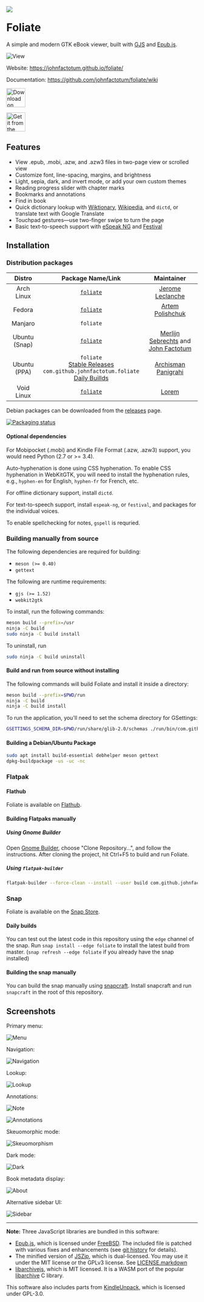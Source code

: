 <img src="data/com.github.johnfactotum.Foliate.svg" align="left">

# Foliate

A simple and modern GTK eBook viewer, built with [GJS](https://gitlab.gnome.org/GNOME/gjs) and [Epub.js](https://github.com/futurepress/epub.js/).

![View](data/screenshots/view.png)

Website: https://johnfactotum.github.io/foliate/

Documentation: https://github.com/johnfactotum/foliate/wiki

<a href="https://flathub.org/apps/details/com.github.johnfactotum.Foliate"><img height="50" alt="Download on Flathub" src="https://flathub.org/assets/badges/flathub-badge-en.png"/></a>

<a href="https://snapcraft.io/foliate"><img height="50" alt="Get it from the Snap Store" src="https://snapcraft.io/static/images/badges/en/snap-store-black.svg" /></a>

## Features

- View .epub, .mobi, .azw, and .azw3 files in two-page view or scrolled view
- Customize font, line-spacing, margins, and brightness
- Light, sepia, dark, and invert mode, or add your own custom themes
- Reading progress slider with chapter marks
- Bookmarks and annotations
- Find in book
- Quick dictionary lookup with [Wiktionary](https://en.wiktionary.org/), [Wikipedia](https://en.wikipedia.org/), and `dictd`, or translate text with Google Translate
- Touchpad gestures—use two-finger swipe to turn the page
- Basic text-to-speech support with [eSpeak NG](https://github.com/espeak-ng/espeak-ng) and [Festival](http://www.cstr.ed.ac.uk/projects/festival/)

## Installation

### Distribution packages

|Distro|Package Name/Link|Maintainer|
|:----:|:----:|:----:|
| Arch Linux | [`foliate`](https://www.archlinux.org/packages/community/x86_64/foliate/) | [Jerome Leclanche](https://github.com/jleclanche) |
| Fedora | [`foliate`](https://src.fedoraproject.org/rpms/foliate) | [Artem Polishchuk](https://github.com/tim77) |
| Manjaro | `foliate` | |
| Ubuntu (Snap) | [`foliate`](https://snapcraft.io/foliate) | [Merlijn Sebrechts](https://github.com/galgalesh) and [John Factotum](https://github.com/johnfactotum) |
| Ubuntu (PPA) | `foliate`<br>[Stable Releases](https://launchpad.net/~apandada1/+archive/ubuntu/foliate)<br>`com.github.johnfactotum.foliate`<br>[Daily Buillds](https://launchpad.net/~apandada1/+archive/ubuntu/foliate-daily) | [Archisman Panigrahi](https://github.com/apandada1) |
| Void Linux | [`foliate`](https://github.com/void-linux/void-packages/tree/master/srcpkgs/foliate) | [Lorem](https://github.com/not-chicken) |

Debian packages can be downloaded from the [releases](https://github.com/johnfactotum/foliate/releases) page.

[![Packaging status](https://repology.org/badge/vertical-allrepos/foliate.svg)](https://repology.org/project/foliate/versions)

#### Optional dependencies

For Mobipocket (.mobi) and Kindle File Format (.azw, .azw3) support, you would need Python (2.7 or >= 3.4).

Auto-hyphenation is done using CSS hyphenation. To enable CSS hyphenation in WebKitGTK, you will need to install the hyphenation rules, e.g., `hyphen-en` for English, `hyphen-fr` for French, etc.

For offline dictionary support, install `dictd`.

For text-to-speech support, install `espeak-ng`, or `festival`, and packages for the individual voices.

To enable spellchecking for notes, `gspell` is requried.

### Building manually from source

The following dependencies are required for building:

- `meson (>= 0.40)`
- `gettext`

The following are runtime requirements:

- `gjs (>= 1.52)`
- `webkit2gtk`

To install, run the following commands:

```bash
meson build --prefix=/usr
ninja -C build
sudo ninja -C build install
```

To uninstall, run

```bash
sudo ninja -C build uninstall
```

#### Build and run from source without installing

The following commands will build Foliate and install it inside a directory:

```bash
meson build --prefix=$PWD/run
ninja -C build
ninja -C build install
```

To run the application, you'll need to set the schema directory for GSettings:

```bash
GSETTINGS_SCHEMA_DIR=$PWD/run/share/glib-2.0/schemas ./run/bin/com.github.johnfactotum.Foliate
```

#### Building a Debian/Ubuntu Package

```bash
sudo apt install build-essential debhelper meson gettext
dpkg-buildpackage -us -uc -nc
```

### Flatpak

#### Flathub

Foliate is available on [Flathub](https://flathub.org/apps/details/com.github.johnfactotum.Foliate).

#### Building Flatpaks manually

##### Using Gnome Builder

Open [Gnome Builder](https://wiki.gnome.org/Apps/Builder), choose "Clone Repository…", and follow the instructions. After cloning the project, hit Ctrl+F5 to build and run Foliate.

##### Using `flatpak-builder`

```bash
flatpak-builder --force-clean --install --user build com.github.johnfactotum.Foliate.json
```

### Snap

Foliate is available on the [Snap Store](https://snapcraft.io/foliate).

#### Daily builds

You can test out the latest code in this repository using the `edge` channel of the snap. Run `snap install --edge foliate` to install the latest build from master. (`snap refresh --edge foliate` if you already have the snap installed)

#### Building the snap manually

You can build the snap manually using [snapcraft](https://snapcraft.io/snapcraft). Install snapcraft and run `snapcraft` in the root of this repository.

## Screenshots

Primary menu:

![Menu](data/screenshots/menu.png)

Navigation:

![Navigation](data/screenshots/navigation.png)

Lookup:

![Lookup](data/screenshots/lookup.png)

Annotations:

![Note](data/screenshots/note.png)

![Annotations](data/screenshots/annotations.png)

Skeuomorphic mode:

![Skeuomorphism](data/screenshots/skeuomorphism.png)

Dark mode:

![Dark](data/screenshots/dark.png)

Book metadata display:

![About](data/screenshots/about.png)

Alternative sidebar UI:

![Sidebar](data/screenshots/sidebar.png)

---

**Note:** Three JavaScript libraries are bundled in this software:

- [Epub.js](https://github.com/futurepress/epub.js/), which is licensed under [FreeBSD](https://github.com/futurepress/epub.js/blob/master/license). The included file is patched with various fixes and enhancements (see [git history](https://github.com/johnfactotum/foliate/commits/master/src/assets/epub.js) for details).
- The minified version of [JSZip](https://stuk.github.io/jszip/), which is dual-licensed. You may use it under the MIT license or the GPLv3 license. See [LICENSE.markdown](https://github.com/Stuk/jszip/blob/master/LICENSE.markdown)
- [libarchivejs](https://github.com/nika-begiashvili/libarchivejs), which is MIT licensed. It is a WASM port of the popular [libarchive](https://github.com/libarchive/libarchive) C library.

This software also includes parts from [KindleUnpack](https://github.com/kevinhendricks/KindleUnpack), which is licensed under GPL-3.0.
